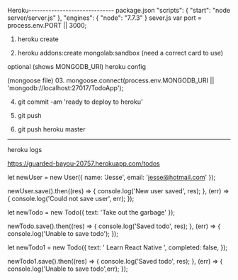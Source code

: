 Heroku------------------------------
package.json
  "scripts": {
    "start": "node server/server.js"
  },
  "engines": {
    "node": "7.7.3"
  }
sever.js
var port = process.env.PORT || 3000;

01. heroku create

02. heroku addons:create mongolab:sandbox (need a correct card to use)

optional (shows MONGODB_URI)
heroku config

(mongoose file)
03. mongoose.connect(process.env.MONGODB_URI || 'mongodb://localhost:27017/TodoApp');

04. git commit -am 'ready to deploy to heroku'

05. git push

06. git push heroku master

-------------------
heroku logs


https://guarded-bayou-20757.herokuapp.com/todos


















let newUser = new User({
	name: 'Jesse',
	email: 'jesse@hotmail.com'
});

newUser.save().then((res) => {
	console.log('New user saved', res);
}, (err) => {
	console.log('Could not save user', err);
});

let newTodo = new Todo({
	text: 'Take out the garbage'
});

newTodo.save().then((res) => {
	console.log('Saved todo', res);
}, (err) => {
	console.log('Unable to save todo');
});

let newTodo1 = new Todo({
	text: '  Learn React Native ',
	completed: false,
});

newTodo1.save().then((res) => {
	console.log('Saved todo', res);
}, (err) => {
	console.log('Unable to save todo',err);
});